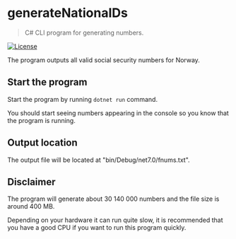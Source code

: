 # generateNationaIDs
> C# CLI program for generating numbers.

[![License](https://img.shields.io/badge/License-MIT-yellow)](https://opensource.org/license/mit/)

The program outputs all valid social security numbers for Norway.

## Start the program
Start the program by running `dotnet run` command.

You should start seeing numbers appearing in the console so you know that the program is running.

## Output location
The output file will be located at "bin/Debug/net7.0/fnums.txt".

## Disclaimer
The program will generate about 30 140 000 numbers and the file size is around 400 MB.

Depending on your hardware it can run quite slow, it is recommended that you have a good CPU if you want to run this program quickly.
